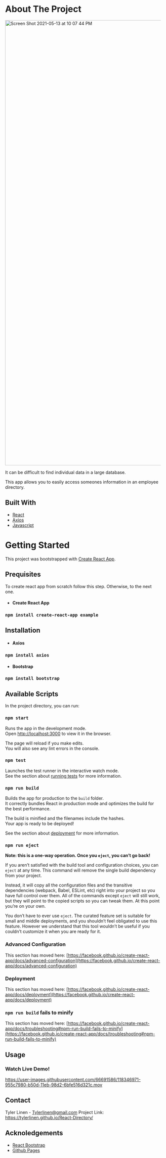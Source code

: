 # About The Project
<img width="1440" alt="Screen Shot 2021-05-13 at 10 07 44 PM" src="https://user-images.githubusercontent.com/66691586/118210147-0893bc00-b438-11eb-8acf-4a34dc74bf3f.png">

It can be difficult to find individual data in a large database.

This app allows you to easily access someones information in an employee directory.  

## Built With

- [React](https://reactjs.org/)
- [Axios](https://github.com/axios/axios)
- [Javascript](https://www.javascript.com/)


# Getting Started 

This project was bootstrapped with [Create React App](https://github.com/facebook/create-react-app).

## Prequisites
To create react app from scratch follow this step.  Otherwise, to the next one.

- #### Create React App
### `npm install create-react-app example`

## Installation

- #### Axios
### `npm install axios`
 
- #### Bootstrap
### `npm install bootstrap`

## Available Scripts

In the project directory, you can run:

### `npm start`

Runs the app in the development mode.\
Open [http://localhost:3000](http://localhost:3000) to view it in the browser.

The page will reload if you make edits.\
You will also see any lint errors in the console.

### `npm test`

Launches the test runner in the interactive watch mode.\
See the section about [running tests](https://facebook.github.io/create-react-app/docs/running-tests) for more information.

### `npm run build`

Builds the app for production to the `build` folder.\
It correctly bundles React in production mode and optimizes the build for the best performance.

The build is minified and the filenames include the hashes.\
Your app is ready to be deployed!

See the section about [deployment](https://facebook.github.io/create-react-app/docs/deployment) for more information.

### `npm run eject`

**Note: this is a one-way operation. Once you `eject`, you can’t go back!**

If you aren’t satisfied with the build tool and configuration choices, you can `eject` at any time. This command will remove the single build dependency from your project.

Instead, it will copy all the configuration files and the transitive dependencies (webpack, Babel, ESLint, etc) right into your project so you have full control over them. All of the commands except `eject` will still work, but they will point to the copied scripts so you can tweak them. At this point you’re on your own.

You don’t have to ever use `eject`. The curated feature set is suitable for small and middle deployments, and you shouldn’t feel obligated to use this feature. However we understand that this tool wouldn’t be useful if you couldn’t customize it when you are ready for it.

### Advanced Configuration

This section has moved here: [https://facebook.github.io/create-react-app/docs/advanced-configuration](https://facebook.github.io/create-react-app/docs/advanced-configuration)

### Deployment

This section has moved here: [https://facebook.github.io/create-react-app/docs/deployment](https://facebook.github.io/create-react-app/docs/deployment)

### `npm run build` fails to minify

This section has moved here: [https://facebook.github.io/create-react-app/docs/troubleshooting#npm-run-build-fails-to-minify](https://facebook.github.io/create-react-app/docs/troubleshooting#npm-run-build-fails-to-minify)

## Usage
### Watch Live Demo!
https://user-images.githubusercontent.com/66691586/118346971-955c7980-b50d-11eb-98d2-6bfe516d321c.mov

## Contact

Tyler Linen - Tylerlinen@gmail.com 
Project Link: https://tylerlinen.github.io/React-Directory/

## Acknoledgements 

- [React Bootstrap](https://react-bootstrap.github.io/)
- [Github Pages](https://pages.github.com/)

